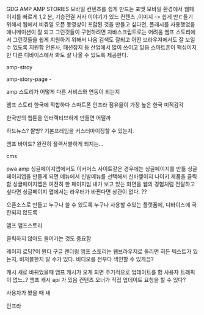 GDG AMP
AMP STORIES
모바일 컨텐츠를 쉽게 만드는 포맷
모바일 환경에서 웹페이지를 빠르게
1,2 분, 기승전결 서사 이야기가 있느 컨텐츠 ,이미지
-> 쉽게 만ㄷ들기 위해서
웹에서 비쥬얼 오픈
동영상이 포함된 것을 만들고 싶다면, 플래시를 사용했었음 애니메이션이 잘 되고 그런것들이 구현하려면
자바스크립트로는 어려움
앰프 스토리에서 그런것들을 쉽게 지원하기 위해서 나옴
검색도 잘되고 어떤 브라우저에서도 잘 보일 수 있도록 지원함
언론사, 패션잡지 등 산업에서 많이 쓰이고 있음
스마트폰이 핵심이지만 다른 디바이스에서 봐도 잘 나올 수 있도록 제공한다.

amp-stroy

amp-story-page -

amp 스토리가 어떻게 다른 서비스와 연동이 되는지

앰프 스토리 한국에 적합하다
스마트폰 인프라 점유율이 가장 높은 한국
미적감각

한국만의
웹툰을 인터렉티브하게 만들면 어떨까

하드뉴스?
짤방?
기본프레임을 커스터마이징할 수 있는지.

앰프 바이드?
완전히 플렉서블하게 되지는...

cms

pwa
amp
싱글페이지앱에서도 이커머스 사이트같은 경우에는 싱글페이지를 만듦
싱글페이지앱을 만들게 되면
메뉴에서 신발메뉴를 선택해서 신바렢이지 나이키 제품을 클릭함
싱글페이지앱은 여전히 한 페이지임
내가 보고 있는 화면을 웹의 경험처럼 전달하고 싶다면 싱글페이지 앱에서는 라우터가 바뀐다면 상관이 없다. ??

오픈소스로 만들고 누구나 쓸 수 있도록 누구나 사용할 수있는 플랫폼에, 디바이스에 국한되지 않도록

앰프 앰프스토리

클릭하지 않아도 들어가는 것도 중요함

레이지 로딩?이 뭔디
구글 렌더링
앰프 스토리는 웹브라우저로 돌리면 히든 텍스트가 있는지, 비저블한지 알 수가 있다.
비디오를 전부다 색인할 수 있게끔?

캐시
새로 바뀌었을때
앰프 캐시가 오게 되면 주기적으로 업데이트를 함
사용자 트래픽이 없느..?
앰프 캐시 api 가 있음
컨텐츠 오너가 직접 업데이트 요청을 할 수 있다?

사용자가 봤을 때 새

인프라
